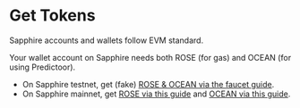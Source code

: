<!--
Copyright 2024 Ocean Protocol Foundation
SPDX-License-Identifier: Apache-2.0
-->
# Get Tokens

Sapphire accounts and wallets follow EVM standard.

Your wallet account on Sapphire needs both ROSE (for gas) and OCEAN (for using Predictoor).

- On Sapphire testnet, get (fake) [ROSE & OCEAN via the faucet guide](./testnet-faucet.md).
- On Sapphire mainnet, get [ROSE via this guide](get-rose-on-sapphire.md) and [OCEAN via this guide](get-ocean-on-sapphire.md).
